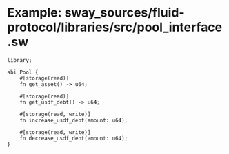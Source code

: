 # Example: sway_sources/fluid-protocol/libraries/src/pool_interface.sw

```sway
library;

abi Pool {
    #[storage(read)]
    fn get_asset() -> u64;

    #[storage(read)]
    fn get_usdf_debt() -> u64;

    #[storage(read, write)]
    fn increase_usdf_debt(amount: u64);

    #[storage(read, write)]
    fn decrease_usdf_debt(amount: u64);
}

```

